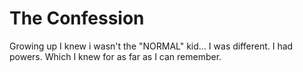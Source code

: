 # The Confession

Growing up I knew i wasn't the "NORMAL" kid... I was different.
I had powers. Which I knew for as far as I can remember.
